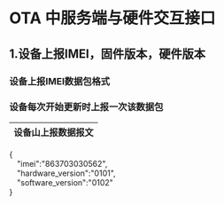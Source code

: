 # OTA 中服务端与硬件交互接口 #
## 1.设备上报IMEI，固件版本，硬件版本 ##
### 设备上报IMEI数据包格式
### 设备每次开始更新时上报一次该数据包
设备山上报数据报文|
---|
{<br>&emsp;"imei":"863703030562",<br>&emsp;"hardware_version":"0101",<br>&emsp;"software_version":"0102"<br>}
